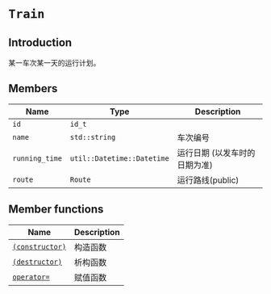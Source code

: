 # `Train`

## Introduction

某一车次某一天的运行计划。

## Members

Name|Type|Description
--|--|--
`id` | `id_t` |
`name` | `std::string` | 车次编号
`running_time` | `util::Datetime::Datetime` | 运行日期 (以发车时的日期为准)
`route` | `Route` | 运行路线(public)

## Member functions

Name|Description
--|--
[`(constructor)`](Train/Train.md)|构造函数
[`(destructor)`](Train/~Train.md)|析构函数
[`operator=`](Train/operator=.md)|赋值函数
